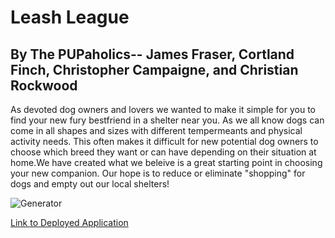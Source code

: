 # Leash League

## By The PUPaholics-- James Fraser, Cortland Finch, Christopher Campaigne, and Christian Rockwood

As devoted dog owners and lovers we wanted to make it simple for you to find your new fury bestfriend in a shelter near you. As we all know dogs can come in all shapes and sizes with different tempermeants and physical activity needs. This often makes it difficult for new potential dog owners to choose which breed they want or can have depending on their situation at home.We have created what we beleive is a great starting point in choosing your new companion. Our hope is to reduce or eliminate "shopping" for dogs and empty out our local shelters!

![Generator](./imgs/ScreenShot.png)

[Link to Deployed Application]()
